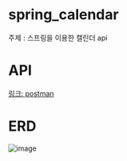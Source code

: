 # spring_calendar

주제 : 스프링을 이용한 캘린더 api

# API
[링크: postman](https://documenter.getpostman.com/view/18429295/2sAY4uD4Gf)
# ERD
![image](https://github.com/user-attachments/assets/b7b044cf-019c-4e63-9a28-37ddb222f53e)

